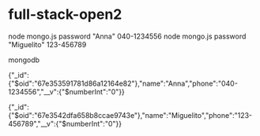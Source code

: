 # full-stack-open2

node mongo.js password "Anna" 040-1234556
node mongo.js password "Miguelito" 123-456789

mongodb

{"\_id":{"$oid":"67e353591781d86a12164e82"},"name":"Anna","phone":"040-1234556","__v":{"$numberInt":"0"}}

{"\_id":{"$oid":"67e3542dfa658b8ccae9743e"},"name":"Miguelito","phone":"123-456789","__v":{"$numberInt":"0"}}

